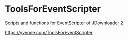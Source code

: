 # ToolsForEventScripter
Scripts and functions for EventScripter of JDownloader 2

https://yveone.com/ToolsForEventScripter

